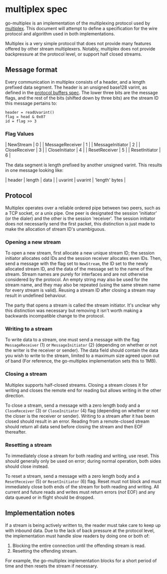 # multiplex spec

go-multiplex is an implementation of the multiplexing protocol used by
[multiplex](https://github.com/maxogden/multiplex). This document will attempt
to define a specification for the wire protocol and algorithm used in both
implementations. 

Multiplex is a very simple protocol that does not provide many features offered
by other stream multiplexers. Notably, multiplex does not provide backpressure
at the protocol level, or support half closed streams.

## Message format
Every communication in multiplex consists of a header, and a length prefixed data segment.
The header is an unsigned base128 varint, as defined in the [protocol buffers spec](https://developers.google.com/protocol-buffers/docs/encoding#varints). The lower three bits are the message flags, and the rest of the bits (shifted down by three bits) are the stream ID this message pertains to:

```
header = readUvarint()
flag = head & 0x07
id = flag >> 3
```

### Flag Values

| NewStream        | 0 |
| MessageReceiver  | 1 |
| MessageInitiator | 2 |
| CloseReceiver    | 3 |
| CloseInitiator   | 4 |
| ResetReceiver    | 5 |
| ResetInitiator   | 6 |

The data segment is length prefixed by another unsigned varint. This results in one message looking like:

| header  | length  | data           |
| uvarint | uvarint | 'length' bytes |


## Protocol

Multiplex operates over a reliable ordered pipe between two peers, such as a TCP
socket, or a unix pipe. One peer is designated the session 'initiator' (or the
dialer) and the other is the session 'receiver'. The session initiator does not
necessarily send the first packet, this distinction is just made to make the
allocation of stream ID's unambiguous.

### Opening a new stream

To open a new stream, first allocate a new unique stream ID; the session
initiator allocates odd IDs and the session receiver allocates even IDs. Then,
send a message with the flag set to `NewStream`, the ID set to the newly
allocated stream ID, and the data of the message set to the name of the stream.
Stream names are purely for interfaces and are not otherwise considered by the
protocol. An empty string may also be used for the stream name, and they may
also be repeated (using the same stream name for every stream is valid). Reusing
a stream ID after closing a stream may result in undefined behaviour.

The party that opens a stream is called the stream initiator. It's unclear why
this distinction was necessary but removing it isn't worth making a backwards
incompatible change to the protocol.

### Writing to a stream

To write data to a stream, one must send a message with the flag
`MessageReceiver` (1) or `MessageInitiator` (2) (depending on whether or not the
writer is the receiver or sender). The data field should contain the data you
wish to write to the stream, limited to a maximum size agreed upon out of band
(For reference, the go-multiplex implementation sets this to 1MB).

### Closing a stream

Multiplex supports half-closed streams. Closing a stream closes it for writing
and closes the remote end for reading but allows writing in the other direction.

To close a stream, send a message with a zero length body and a `CloseReceiver`
(3) or `CloseInitiator` (4) flag (depending on whether or not the closer is the
receiver or sender). Writing to a stream after it has been closed should result
in an error. Reading from a remote-closed stream should return all data send
before closing the stream and then EOF thereafter.

### Resetting a stream

To immediately close a stream for both reading and writing, use reset. This
should generally only be used on error; during normal operation, both sides
should close instead.

To reset a stream, send a message with a zero length body and a `ResetReceiver`
(5) or `ResetInitiator` (6) flag. Reset must not block and must immediately
close both ends of the stream for both reading and writing. All current and
future reads and writes must return errors (*not* EOF) and any data queued or in
flight should be dropped.

## Implementation notes

If a stream is being actively written to, the reader must take care to keep up
with inbound data. Due to the lack of back pressure at the protocol level, the
implementation must handle slow readers by doing one or both of:

1. Blocking the entire connection until the offending stream is read.
2. Resetting the offending stream.

For example, the go-multiplex implementation blocks for a short period of time
and then resets the stream if necessary.

